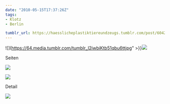 ```yaml
---
date: "2010-05-15T17:37:26Z"
tags:
- Klotz
- Berlin

tumblr_url: https://haesslicheplastiktiereundzeugs.tumblr.com/post/604286695/seiten-detail
---
```

![](https://64.media.tumblr.com/tumblr_l2iwbiKtb51qbu6ttjpg" >}}![](https://64.media.tumblr.com/tumblr_l2iw3i4ERU1qbu6tt.jpg)

Seiten

![](https://64.media.tumblr.com/tumblr_l2ix2kt6Rl1qbu6tt.jpg)

![](https://64.media.tumblr.com/tumblr_l2iwfo8pWr1qbu6tt.jpg)

Detail

![](https://64.media.tumblr.com/tumblr_l2iwjsunQB1qbu6tt.jpg)

